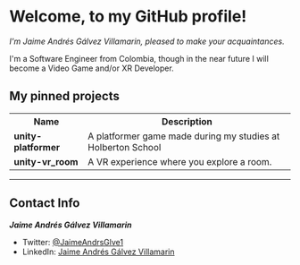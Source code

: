 # Welcome, to my GitHub profile!
*I'm Jaime Andrés Gálvez Villamarin, pleased to make your acquaintances.*

I'm a Software Engineer from Colombia, though in the near future I will become a Video Game and/or XR Developer.

## My pinned projects
<table>
  <tr>
    <th>Name</th>
    <th>Description</th>
  </tr>
  <tr>
    <td><strong>unity-platformer</strong></td>
    <td>A platformer game made during my studies at Holberton School</td>
  </tr>
  <tr>
    <td><strong>unity-vr_room</strong></td>
    <td>A VR experience where you explore a room.</td>
  </tr>
</table>  

***

## Contact Info
***Jaime Andrés Gálvez Villamarin***
- Twitter: [@JaimeAndrsGlve1](https://twitter.com/JaimeAndrsGlve1)
- LinkedIn: [Jaime Andrés Gálvez Villamarin](https://www.linkedin.com/in/jaime-andr%C3%A9s-g%C3%A1lvez-villamarin-434472192/)
